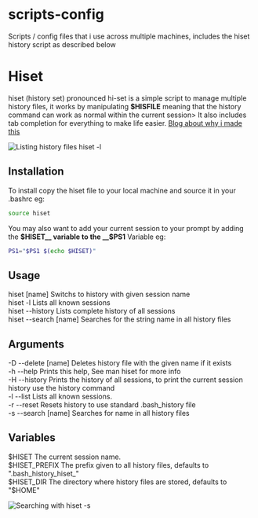 scripts-config
==============

Scripts /  config files that i use across multiple machines, includes the hiset history script as described below 


Hiset
=====

hiset (history set) pronounced hi-set is a simple script to manage multiple history files, it works by manipulating __$HISFILE__ meaning that the history command can work as normal within the current session>
It also includes tab completion for everything to make life easier. [Blog about why i made this](http://simotek.net/tech/hiset-multiple-history-files-and-sessions-for-bash-and-other-tinkering/)


![Listing history files hiset -l](http://simotek.net/wp-content/gallery/hiset/hiset-list.jpg "Listing history files hiset -l")

Installation
------------
To install copy the hiset file to your local machine and source it in your .bashrc eg:
````bash
source hiset
````
You may also want to add your current session to your prompt by adding the __$HISET__ variable to the __$PS1__ Variable eg:
````bash
PS1="$PS1 $(echo $HISET)"
````

Usage
-----
hiset [name]            Switchs to history with given session name  
hiset -l                Lists all known sessions  
hiset --history         Lists complete history of all sessions  
hiset --search [name]   Searches for the string name in all history files  

Arguments
---------
-D  --delete [name] Deletes history file with the given name if it exists  
-h  --help          Prints this help, See man hiset for more info  
-H  --history       Prints the history of all sessions, to print the current session history use the history command  
-l  --list          Lists all known sessions.  
-r  --reset         Resets history to use standard .bash_history file  
-s  --search [name] Searches for name in all history files  

Variables
---------
$HISET              The current session name.  
$HISET_PREFIX       The prefix given to all history files, defaults to ".bash_history_hiset_"  
$HISET_DIR          The directory where history files are stored, defaults to "$HOME"  

![Searching with hiset -s](http://simotek.net/wp-content/gallery/hiset/hiset-search.jpg "Searching with hiset -s")
